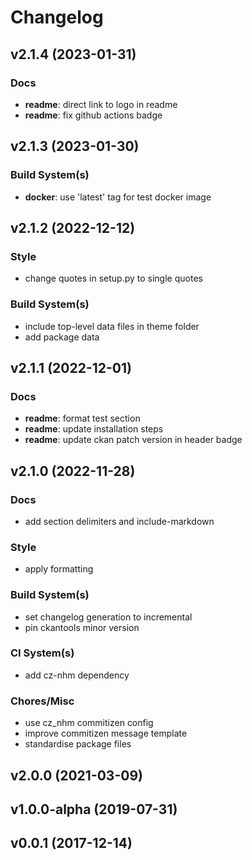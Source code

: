 # Changelog

## v2.1.4 (2023-01-31)

### Docs

- **readme**: direct link to logo in readme
- **readme**: fix github actions badge

## v2.1.3 (2023-01-30)

### Build System(s)

- **docker**: use 'latest' tag for test docker image

## v2.1.2 (2022-12-12)

### Style

- change quotes in setup.py to single quotes

### Build System(s)

- include top-level data files in theme folder
- add package data

## v2.1.1 (2022-12-01)

### Docs

- **readme**: format test section
- **readme**: update installation steps
- **readme**: update ckan patch version in header badge

## v2.1.0 (2022-11-28)

### Docs

- add section delimiters and include-markdown

### Style

- apply formatting

### Build System(s)

- set changelog generation to incremental
- pin ckantools minor version

### CI System(s)

- add cz-nhm dependency

### Chores/Misc

- use cz_nhm commitizen config
- improve commitizen message template
- standardise package files

## v2.0.0 (2021-03-09)

## v1.0.0-alpha (2019-07-31)

## v0.0.1 (2017-12-14)
